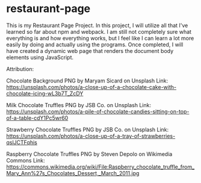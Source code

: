 # restaurant-page

This is my Restaurant Page Project. In this project, I will utilize all that I've learned so far about npm and webpack. I am still not completely sure what everything is and how everything works, but I feel like I can learn a lot more easily by doing and actually using the programs. Once completed, I will have created a dynamic web page that renders the document body elements using JavaScript. 

Attribution:

Chocolate Background PNG by Maryam Sicard on Unsplash
Link: https://unsplash.com/photos/a-close-up-of-a-chocolate-cake-with-chocolate-icing-wL3b7T_ZcDY

Milk Chocolate Truffles PNG by JSB Co. on Unsplash
Link: https://unsplash.com/photos/a-pile-of-chocolate-candies-sitting-on-top-of-a-table-cdY1Pc5wr60

Strawberry Chocolate Truffles PNG by JSB Co. on Unsplash
Link: https://unsplash.com/photos/a-close-up-of-a-tray-of-strawberries-qslJCTFqhis

Raspberry Chocolate Truffles PNG by Steven Depolo on Wikimedia Commons
Link: https://commons.wikimedia.org/wiki/File:Raspberry_chocolate_truffle_from_Mary_Ann%27s_Chocolates_Dessert,_March_2011.jpg